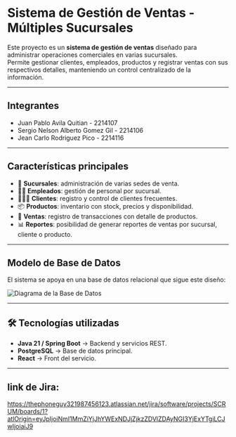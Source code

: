 # Sistema de Gestión de Ventas - Múltiples Sucursales

Este proyecto es un **sistema de gestión de ventas** diseñado para administrar operaciones comerciales en varias sucursales.  
Permite gestionar clientes, empleados, productos y registrar ventas con sus respectivos detalles, manteniendo un control centralizado de la información.

---
## Integrantes
- Juan Pablo Avila Quitian - 2214107
- Sergio Nelson Alberto Gomez Gil - 2214106
- Jean Carlo Rodriguez Pico - 2214116
---
## Características principales
- 📍 **Sucursales**: administración de varias sedes de venta.
- 👨‍💼 **Empleados**: gestión de personal por sucursal.
- 🧑‍🤝‍🧑 **Clientes**: registro y control de clientes frecuentes.
- 📦 **Productos**: inventario con stock, precios y disponibilidad.
- 🧾 **Ventas**: registro de transacciones con detalle de productos.
- 📊 **Reportes**: posibilidad de generar reportes de ventas por sucursal, cliente o producto.

---

## Modelo de Base de Datos

El sistema se apoya en una base de datos relacional que sigue este diseño:

![Diagrama de la Base de Datos](diseño_bd.png)

---

## 🛠️ Tecnologías utilizadas
- **Java 21 / Spring Boot** → Backend y servicios REST.
- **PostgreSQL** → Base de datos principal.
- **React**  → Front del servicio.

---

## link de Jira: 
https://thephoneguy321987456123.atlassian.net/jira/software/projects/SCRUM/boards/1?atlOrigin=eyJpIjoiNmI1MmZiYjJhYWExNDJjZjkzZDVlZDAyNGI3YjExYTgiLCJwIjoiaiJ9 

